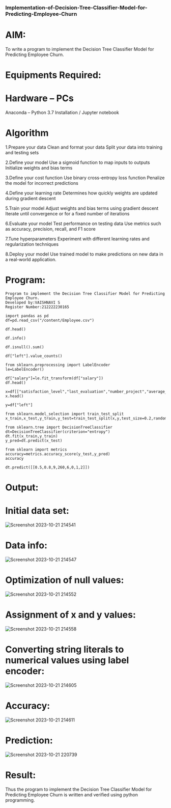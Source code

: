 ### Implementation-of-Decision-Tree-Classifier-Model-for-Predicting-Employee-Churn
# AIM:
To write a program to implement the Decision Tree Classifier Model for Predicting Employee Churn.

# Equipments Required:
# Hardware – PCs

Anaconda – Python 3.7 Installation / Jupyter notebook

# Algorithm
1.Prepare your data Clean and format your data Split your data into training and testing sets

2.Define your model Use a sigmoid function to map inputs to outputs Initialize weights and bias terms

3.Define your cost function Use binary cross-entropy loss function Penalize the model for incorrect predictions

4.Define your learning rate Determines how quickly weights are updated during gradient descent

5.Train your model Adjust weights and bias terms using gradient descent Iterate until convergence or for a fixed number of iterations

6.Evaluate your model Test performance on testing data Use metrics such as accuracy, precision, recall, and F1 score

7.Tune hyperparameters Experiment with different learning rates and regularization techniques

8.Deploy your model Use trained model to make predictions on new data in a real-world application.

# Program:
```
Program to implement the Decision Tree Classifier Model for Predicting Employee Churn.
Developed by:VAISHNAVI S
Register Number:212222230165  
```
```
import pandas as pd
df=pd.read_csv("/content/Employee.csv")

df.head()

df.info()

df.isnull().sum()

df["left"].value_counts()

from sklearn.preprocessing import LabelEncoder
le=LabelEncoder()

df["salary"]=le.fit_transform(df["salary"])
df.head()

x=df[["satisfaction_level","last_evaluation","number_project","average_montly_hours","time_spend_company","Work_accident","promotion_last_5years","salary"]]
x.head()

y=df["left"]

from sklearn.model_selection import train_test_split
x_train,x_test,y_train,y_test=train_test_split(x,y,test_size=0.2,random_state=100)

from sklearn.tree import DecisionTreeClassifier
dt=DecisionTreeClassifier(criterion="entropy")
dt.fit(x_train,y_train)
y_pred=dt.predict(x_test)

from sklearn import metrics
accuracy=metrics.accuracy_score(y_test,y_pred)
accuracy

dt.predict([[0.5,0.8,9,260,6,0,1,2]])
```
# Output:

# Initial data set:
![Screenshot 2023-10-21 214541](https://github.com/Vaishnavi-saravanan/Implementation-of-Decision-Tree-Classifier-Model-for-Predicting-Employee-Churn/assets/118541897/90396fa4-2d45-476e-b4c5-a1bc8ea7dede)


# Data info:

![Screenshot 2023-10-21 214547](https://github.com/Vaishnavi-saravanan/Implementation-of-Decision-Tree-Classifier-Model-for-Predicting-Employee-Churn/assets/118541897/0d96642d-9169-4715-9ad0-289498550848)

# Optimization of null values:


![Screenshot 2023-10-21 214552](https://github.com/Vaishnavi-saravanan/Implementation-of-Decision-Tree-Classifier-Model-for-Predicting-Employee-Churn/assets/118541897/34299776-7f8e-474d-939c-eecaefb9bfac)

# Assignment of x and y values:
![Screenshot 2023-10-21 214558](https://github.com/Vaishnavi-saravanan/Implementation-of-Decision-Tree-Classifier-Model-for-Predicting-Employee-Churn/assets/118541897/bb32dfe6-3fc7-40fa-a54d-31103ee16656)



# Converting string literals to numerical values using label encoder:
![Screenshot 2023-10-21 214605](https://github.com/Vaishnavi-saravanan/Implementation-of-Decision-Tree-Classifier-Model-for-Predicting-Employee-Churn/assets/118541897/c759b021-2695-4d24-942c-ef7a38e7fe7b)


# Accuracy:
![Screenshot 2023-10-21 214611](https://github.com/Vaishnavi-saravanan/Implementation-of-Decision-Tree-Classifier-Model-for-Predicting-Employee-Churn/assets/118541897/dd8883bf-f686-4e55-813a-b13e25af1ded)


# Prediction:

![Screenshot 2023-10-21 220739](https://github.com/Vaishnavi-saravanan/Implementation-of-Decision-Tree-Classifier-Model-for-Predicting-Employee-Churn/assets/118541897/2a52c48d-3ccf-417b-935b-e1de935e628a)

# Result:
Thus the program to implement the Decision Tree Classifier Model for Predicting Employee Churn is written and verified using python programming.
